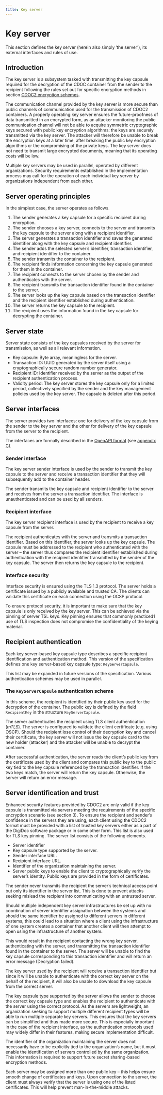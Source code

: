 ```yaml
---
title: Key server
---
```


# Key server

This section defines the key server (herein also simply ‘the server’), its external interfaces and rules of use.

## Introduction

The key server is a subsystem tasked with transmitting the key capsule required for the decryption of the CDOC container from the sender to the recipient following the rules set out for specific encryption methods in section [CDOC2 encryption schemes](ch02_encryption_schemes.md#cdoc2-encryption-schemes).

The communication channel provided by the key server is more secure than public channels of communication used for the transmission of CDOC2 containers. A properly operating key server ensures the future-proofness of data transmitted in an encrypted form, as an attacker monitoring the public communication channel will not be able to acquire symmetric cryptographic keys secured with public key encryption algorithms: the keys are securely transmitted via the key server. The attacker will therefore be unable to break the encryption keys at a later time, after breaking the public key encryption algorithms or the compromising of the private keys. The key server does not need to transmit large encrypted documents, meaning that its operating costs will be low.

Multiple key servers may be used in parallel, operated by different organizations. Security requirements established in the implementation process may call for the operation of each individual key server by organizations independent from each other.

## Server operating principles

In the simplest case, the server operates as follows.

1. The sender generates a key capsule for a specific recipient during encryption.
2. The sender chooses a key server, connects to the server and transmits the key capsule to the server along with a recipient identifier.
3. The server generates a transaction identifier and saves the generated identifier along with the key capsule and recipient identifier.
4. The sender adds the selected server’s identifier, transaction identifier, and recipient identifier to the container.
5. The sender transmits the container to the recipient.
6. The recipient finds information concerning the key capsule generated for them in the container.
7. The recipient connects to the server chosen by the sender and authenticates with the server.
8. The recipient transmits the transaction identifier found in the container to the server.
9. The server looks up the key capsule based on the transaction identifier and the recipient identifier established during authentication.
10. The server returns the key capsule to the recipient.
11. The recipient uses the information found in the key capsule for decrypting the container.

## Server state

Server state consists of the key capsules received by the server for transmission, as well as all relevant information.

- Key capsule: Byte array, meaningless for the server.
- Transaction ID: UUID generated by the server itself using a cryptographically secure random number generator.
- Recipient ID: Identifier received by the server as the output of the recipient authentication process.
- Validity period: The key server stores the key capsule only for a limited period, collectively specified by the sender and the key management policies used by the key server. The capsule is deleted after this period.

## Server interfaces

The server provides two interfaces: one for delivery of the key capsule from the sender to the key server and the other for delivery of the key capsule from the server to the recipient.

The interfaces are formally described in the [OpenAPI format](https://spec.openapis.org/oas/latest.html) (see [appendix C](appendix_c_cdoc2-key-capsules.md)).

### Sender interface

The key server sender interface is used by the sender to transmit the key capsule to the server and receive a transaction identifier that they will subsequently add to the container header.

The sender transmits the key capsule and recipient identifier to the server and receives from the server a transaction identifier.
The interface is unauthenticated and can be used by all senders.

### Recipient interface

The key server recipient interface is used by the recipient to receive a key capsule from the server.

The recipient authenticates with the server and transmits a transaction identifier. Based on this identifier, the server looks up the key capsule. The capsule must be addressed to the recipient who authenticated with the server – the server thus compares the recipient identifier established during authentication with the recipient identifier transmitted by the sender of the key capsule. The server then returns the key capsule to the recipient.

### Interface security

Interface security is ensured using the TLS 1.3 protocol. The server holds a certificate issued by a publicly available and trusted CA. The clients can validate this certificate on each connection using the OCSP protocol.

To ensure protocol security, it is important to make sure that the key capsule is only received by the key server. This can be achieved via the pinning of server TSL keys. Key pinning ensures that commonly practiced1 use of TLS inspection does not compromise the confidentiality of the keying material.

## Recipient authentication

Each key server-based key capsule type describes a specific recipient identification and authentication method.
This version of the specification defines one key server-based key capsule type: ``KeyServerCapsule``.

This list may be expanded in future versions of the specification. Various authentication schemes may be used in parallel.

### The ``KeyServerCapsule`` authentication scheme

In this scheme, the recipient is identified by their public key used for the decryption of the container. The public key is defined by the field ``RecipientKey`` in the structure ``KeyServerCapsule``.

The server authenticates the recipient using TLS client authentication (*mTLS*). The server is configured to validate the client certificate (e.g. using OSCP). Should the recipient lose control of their decryption key and cancel their certificate, the key server will not issue the key capsule card to the new holder (attacker) and the attacker will be unable to decrypt the container.

After successful authentication, the server reads the client’s public key from the certificate used by the client and compares this public key to the public key tied to the key capsule referenced by the transaction identifier. If the two keys match, the server will return the key capsule. Otherwise, the server will return an error message.

## Server identification and trust

Enhanced security features provided by CDOC2 are only valid if the key capsule is transmitted via servers meeting the requirements of the specific encryption scenario (see section 3).
To ensure the recipient and sender’s confidence in the servers they are using, each client using the CDOC2 format must be provided with a list of trusted key servers either as a part of the DigiDoc software package or in some other form. This list is also used for TLS key pinning.
The server list consists of the following elements.

- Server identifier
- Key capsule type supported by the server.
- Sender interface URL.
- Recipient interface URL.
- Identifier of the organization maintaining the server.
- Server public keys to enable the client to cryptographically verify the server’s identity. Public keys are provided in the form of certificates.

The sender never transmits the recipient the server’s technical access point but only its identifier in the server list. This is done to prevent attacks seeking mislead the recipient into communicating with an untrusted server.

Should multiple independent key server infrastructures be set up with no coordination of server identifier assignation between the systems and should the same identifier be assigned to different servers in different systems, this could lead to a situation where a client using the infrastructure of one system creates a container that another client will then attempt to open using the infrastructure of another system.

This would result in the recipient contacting the wrong key server, authenticating with the server, and transmitting the transaction identifier found in the container to the server. The server will be unable to find the key capsule corresponding to this transaction identifier and will return an error message (Decryption failed).

The key server used by the recipient will receive a transaction identifier but since it will be unable to authenticate with the correct key server on the behalf of the recipient, it will also be unable to download the key capsule from the correct server.

The key capsule type supported by the server allows the sender to choose the correct key capsule type and enables the recipient to authenticate with the server using the correct protocol. As the servers are lightweight, an organization seeking to support multiple different recipient types will be able to run multiple separate key servers. This ensures that the key servers can be simplified and thus made more secure. This is especially important in the case of the recipient interface, as the authentication protocols used may widely differ in their features, making secure implementation difficult.

The identifier of the organization maintaining the server does not necessarily have to be explicitly tied to the organization’s name, but it must enable the identification of servers controlled by the same organization. This information is required to support future secret sharing-based encryption methods.

Each server may be assigned more than one public key – this helps ensure smooth change of certificates and keys. Upon connection to the server, the client must always verify that the server is using one of the listed certificates. This will help prevent man-in-the-middle attacks.
